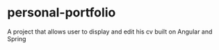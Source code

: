 # personal-portfolio
A project that allows user to display and edit his cv built on Angular and Spring
